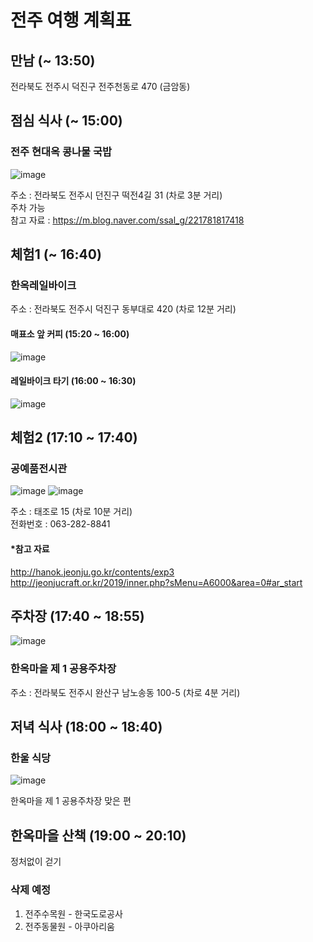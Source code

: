 # 전주 여행 계획표

## 만남 (~ 13:50) 

전라북도 전주시 덕진구 전주천동로 470 (금암동)

## 점심 식사 (~ 15:00)

### 전주 현대옥 콩나물 국밥  
![image](https://user-images.githubusercontent.com/111504914/185402089-c9ae4333-783e-415d-a96f-bdd49d28a3d6.png)

주소 : 전라북도 전주시 던진구 떡전4길 31 (차로 3분 거리)  
주차 가능  
참고 자료 : https://m.blog.naver.com/ssal_g/221781817418

## 체험1 (~ 16:40)

### 한옥레일바이크
주소 : 전라북도 전주시 덕진구 동부대로 420 (차로 12분 거리)

#### 매표소 앞 커피 (15:20 ~ 16:00)
![image](https://user-images.githubusercontent.com/111504914/185401648-b9dd0a04-2020-4c64-b207-eaeace438386.png)

#### 레일바이크 타기 (16:00 ~ 16:30)
![image](https://user-images.githubusercontent.com/111504914/185401942-6ca42af9-5ef4-4756-8f5a-820319503126.png)

## 체험2 (17:10 ~ 17:40)

### 공예품전시관

![image](https://user-images.githubusercontent.com/111504914/185410351-1569470f-f4bf-4d95-9e1f-1433320c8913.png)
![image](https://user-images.githubusercontent.com/111504914/185409553-49e00a49-c8c2-4788-bb63-a3b5e7f195f4.png)

주소 : 태조로 15 (차로 10분 거리)  
전화번호 : 063-282-8841  
#### *참고 자료
http://hanok.jeonju.go.kr/contents/exp3  
http://jeonjucraft.or.kr/2019/inner.php?sMenu=A6000&area=0#ar_start

## 주차장 (17:40 ~ 18:55)

![image](https://user-images.githubusercontent.com/111504914/185412990-88ce356a-9d4d-4308-9bd8-2f95e1e618b2.png)

### 한옥마을 제 1 공용주차장
주소 : 전라북도 전주시 완산구 남노송동 100-5 (차로 4분 거리)

## 저녁 식사 (18:00 ~ 18:40)

### 한울 식당
![image](https://user-images.githubusercontent.com/111504914/185423332-ad2d5faa-ceb8-4301-9544-a81b2ea10730.png)

한옥마을 제 1 공용주차장 맞은 편

## 한옥마을 산책 (19:00 ~ 20:10)

정처없이 걷기

### 삭제 예정 

1. 전주수목원 - 한국도로공사
2. 전주동물원 - 아쿠아리움
